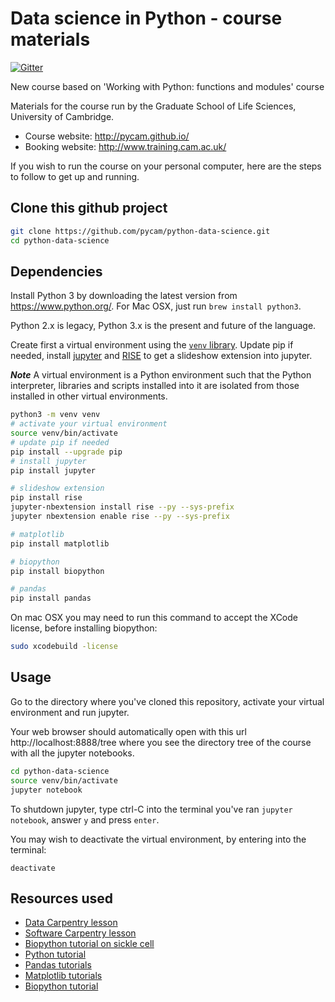 # Data science in Python - course materials

[![Gitter](https://badges.gitter.im/Join%20Chat.svg)](https://gitter.im/pycam/Lobby?utm_source=share-link&utm_medium=link&utm_campaign=share-link)

New course based on 'Working with Python: functions and modules' course

Materials for the course run by the Graduate School of Life Sciences, University of Cambridge.

- Course website: http://pycam.github.io/
- Booking website: http://www.training.cam.ac.uk/

If you wish to run the course on your personal computer, here are the steps to follow to get up and running.

## Clone this github project

```bash
git clone https://github.com/pycam/python-data-science.git
cd python-data-science
```

## Dependencies

Install Python 3 by downloading the latest version from https://www.python.org/. For Mac OSX, just run `brew install python3`.

Python 2.x is legacy, Python 3.x is the present and future of the language.

Create first a virtual environment using the [`venv` library](https://docs.python.org/3/library/venv.html). Update pip if needed, install [jupyter](http://jupyter.org/) and [RISE](https://github.com/damianavila/RISE) to get a slideshow extension into jupyter.

***Note*** A virtual environment is a Python environment such that the Python interpreter, libraries and scripts installed into it are isolated from those installed in other virtual environments.

```bash
python3 -m venv venv
# activate your virtual environment
source venv/bin/activate
# update pip if needed
pip install --upgrade pip
# install jupyter
pip install jupyter

# slideshow extension
pip install rise
jupyter-nbextension install rise --py --sys-prefix
jupyter nbextension enable rise --py --sys-prefix

# matplotlib
pip install matplotlib

# biopython
pip install biopython

# pandas
pip install pandas
```

On mac OSX you may need to run this command to accept the XCode license, before installing biopython:

```bash
sudo xcodebuild -license
```

## Usage

Go to the directory where you've cloned this repository, activate your virtual environment and run jupyter.

Your web browser should automatically open with this url http://localhost:8888/tree where you see the directory tree of the course with all the jupyter notebooks.

```bash
cd python-data-science
source venv/bin/activate
jupyter notebook
```

To shutdown jupyter, type ctrl-C into the terminal you've ran `jupyter notebook`, answer `y` and press `enter`.

You may wish to deactivate the virtual environment, by entering into the terminal:
```
deactivate
```

## Resources used

- [Data Carpentry lesson](https://datacarpentry.org/python-ecology-lesson/)
- [Software Carpentry lesson](http://swcarpentry.github.io/python-novice-gapminder/)
- [Biopython tutorial on sickle cell](https://krother.gitbooks.io/biopython-tutorial/content/sicklecell.html)
- [Python tutorial](https://docs.python.org/3/tutorial/index.html)
- [Pandas tutorials](http://pandas.pydata.org/pandas-docs/stable/tutorials.html)
- [Matplotlib tutorials](https://matplotlib.org/tutorials/index.html)
- [Biopython tutorial](http://biopython.org/DIST/docs/tutorial/Tutorial.html)
